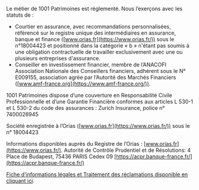 Le métier de  1001 Patrimoines  est réglementé. Nous l’exerçons avec les statuts de :

- Courtier en assurance, avec recommandations personnalisées, référencé sur le registre unique des intermédiaires en assurance, banque et finance ([www.orias.fr](https://www.orias.fr/)) sous le n°18004423 et positionné dans la catégorie « b » n'étant pas soumis à une obligation contractuelle de travailler exclusivement avec une ou plusieurs entreprises d'assurance.
- Conseiller en investissement financier, membre de l’ANACOFI Association Nationale des Conseillers financiers, adhérent sous le N° E009155, association agrée par l‘Autorité des Marchés Financiers ([www.amf-france.org](https://www.amf-france.org/)).

1001 Patrimoines  dispose d’une couverture en Responsabilité Civile Professionnelle et d’une Garantie Financière conformes aux articles L 530-1 et L 530-2 du code des assurances : Zurich Insurance, police n° 7400026945

Société enregistrée à l’Orias ([www.orias.fr](https://www.orias.fr/)) sous le n° 18004423

Informations disponibles auprès du Registre de l’Orias : [www.orias.fr](https://www.orias.fr/). Autorité de Contrôle Prudentiel et de Résolutions: 4 Place de Budapest, 75436 PARIS Cedex 09 [https://acpr.banque-france.fr/](https://acpr.banque-france.fr/)

[Fiche d’informations légales et Traitement des réclamations disponible en cliquant ici](/assets/fiche_informations_legales_1001patrimoines.pdf).

